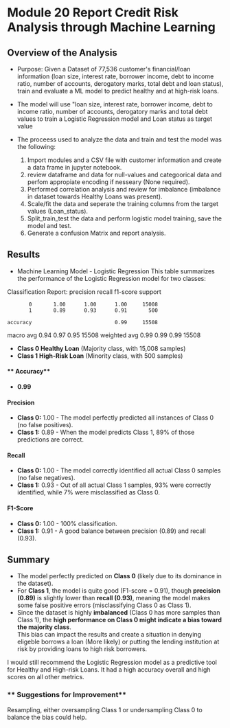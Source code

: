 # Module 20 Report Credit Risk Analysis through Machine Learning

## Overview of the Analysis
* Purpose: Given a Dataset of 77,536 customer's financial/loan information (loan size, interest rate, borrower income, debt to income ratio, number of accounts, derogatory marks, total debt and loan status), train and evaluate a ML model to predict healthy and at high-risk loans.

* The model will use "loan size, interest rate, borrower income, debt to income ratio, number of accounts, derogatory marks and total debt values to train a Logistic Regression model and Loan status as target value

* The proceess used to analyze the data and train and test the model was the following:

  1. Import modules and a CSV file with customer information and create a data frame in jupyter notebook.
  2. review dataframe and data for null-values and categoorical data and perfom appropiate encoding if nesseary (None required).
  3. Performed correlation analysis and review for imbalance (imbalance in dataset towards Healthy Loans was present).
  4. Scale/fit the data and seperate the training columns from the target values (Loan_status).
  5. Split_train_test the data and perform logistic model training, save the model and test.
  6. Generate a confusion Matrix and report analysis.

## Results
* Machine Learning Model - Logistic Regression
This table summarizes the performance of the Logistic Regression model for two classes:

Classification Report:
              precision    recall  f1-score   support

           0       1.00      1.00      1.00     15008
           1       0.89      0.93      0.91       500

    accuracy                           0.99     15508
   macro avg       0.94      0.97      0.95     15508
weighted avg       0.99      0.99      0.99     15508

- **Class 0 Healthy Loan** (Majority class, with 15,008 samples)  
- **Class 1 High-Risk Loan** (Minority class, with 500 samples)  
    
#### ** Accuracy**
- **0.99**
  
#### **Precision**
- **Class 0:** 1.00 - The model perfectly predicted all instances of Class 0 (no false positives).  
- **Class 1:** 0.89 - When the model predicts Class 1, 89% of those predictions are correct.  
    
#### **Recall**
- **Class 0:** 1.00 - The model correctly identified all actual Class 0 samples (no false negatives).  
- **Class 1:** 0.93 - Out of all actual Class 1 samples, 93% were correctly identified, while 7% were misclassified as Class 0.  
    
#### **F1-Score**  
- **Class 0:** 1.00 - 100% classification.  
- **Class 1:** 0.91 - A good balance between precision (0.89) and recall (0.93).  

## Summary
- The model perfectly predicted on **Class 0** (likely due to its dominance in the dataset).  
- For **Class 1**, the model is quite good (F1-score = 0.91), though **precision (0.89)** is slightly lower than **recall (0.93)**, meaning the model makes some false positive errors (misclassifying Class 0 as Class 1).  
- Since the dataset is highly **imbalanced** (Class 0 has more samples than Class 1), the **high performance on Class 0 might indicate a bias toward the majority class**.  
This bias can impact the results and create a situation in denying eligeble borrows a loan (More likely) or putting the lending institution at risk by providing loans to high risk borrowers.

I would still recommend the Logistic Regression model as a predictive tool for Healthy and High-risk Loans. It had a high accuracy overall and high scores on all other metrics. 

### ** Suggestions for Improvement**
Resampling, either oversampling Class 1 or undersampling Class 0 to balance the bias could help.  
